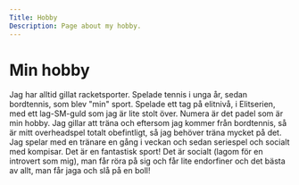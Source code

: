 ```yaml
---
Title: Hobby
Description: Page about my hobby.
---
```


Min hobby
==========================

Jag har alltid gillat racketsporter. Spelade tennis i unga år, sedan bordtennis, som blev "min" sport. Spelade ett tag på elitnivå, i Elitserien, med ett lag-SM-guld som jag är lite stolt över. Numera är det padel som är min hobby. Jag gillar att träna och eftersom jag kommer från bordtennis, så är mitt overheadspel totalt obefintligt, så jag behöver träna mycket på det. Jag spelar med en tränare en gång i veckan och sedan seriespel och socialt med kompisar. Det är en fantastisk sport! Det är socialt (lagom för en introvert som mig), man får röra på sig och får lite endorfiner och det bästa av allt, man får jaga och slå på en boll! 

